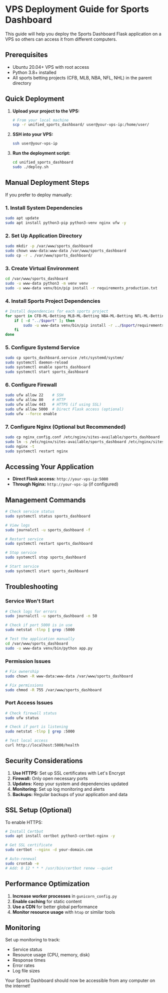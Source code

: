 # VPS Deployment Guide for Sports Dashboard

This guide will help you deploy the Sports Dashboard Flask application on a VPS so others can access it from different computers.

## Prerequisites

- Ubuntu 20.04+ VPS with root access
- Python 3.8+ installed
- All sports betting projects (CFB, MLB, NBA, NFL, NHL) in the parent directory

## Quick Deployment

1. **Upload your project to the VPS:**
   ```bash
   # From your local machine
   scp -r unified_sports_dashboard/ user@your-vps-ip:/home/user/
   ```

2. **SSH into your VPS:**
   ```bash
   ssh user@your-vps-ip
   ```

3. **Run the deployment script:**
   ```bash
   cd unified_sports_dashboard
   sudo ./deploy.sh
   ```

## Manual Deployment Steps

If you prefer to deploy manually:

### 1. Install System Dependencies
```bash
sudo apt update
sudo apt install python3-pip python3-venv nginx ufw -y
```

### 2. Set Up Application Directory
```bash
sudo mkdir -p /var/www/sports_dashboard
sudo chown www-data:www-data /var/www/sports_dashboard
sudo cp -r . /var/www/sports_dashboard/
```

### 3. Create Virtual Environment
```bash
cd /var/www/sports_dashboard
sudo -u www-data python3 -m venv venv
sudo -u www-data venv/bin/pip install -r requirements_production.txt
```

### 4. Install Sports Project Dependencies
```bash
# Install dependencies for each sports project
for sport in CFB-ML-Betting MLB-ML-Betting NBA-ML-Betting NFL-ML-Betting NHL-ML-Betting; do
    if [ -d "../$sport" ]; then
        sudo -u www-data venv/bin/pip install -r ../$sport/requirements.txt
    fi
done
```

### 5. Configure Systemd Service
```bash
sudo cp sports_dashboard.service /etc/systemd/system/
sudo systemctl daemon-reload
sudo systemctl enable sports_dashboard
sudo systemctl start sports_dashboard
```

### 6. Configure Firewall
```bash
sudo ufw allow 22    # SSH
sudo ufw allow 80    # HTTP
sudo ufw allow 443   # HTTPS (if using SSL)
sudo ufw allow 5000  # Direct Flask access (optional)
sudo ufw --force enable
```

### 7. Configure Nginx (Optional but Recommended)
```bash
sudo cp nginx_config.conf /etc/nginx/sites-available/sports_dashboard
sudo ln -s /etc/nginx/sites-available/sports_dashboard /etc/nginx/sites-enabled/
sudo nginx -t
sudo systemctl restart nginx
```

## Accessing Your Application

- **Direct Flask access:** `http://your-vps-ip:5000`
- **Through Nginx:** `http://your-vps-ip` (if configured)

## Management Commands

```bash
# Check service status
sudo systemctl status sports_dashboard

# View logs
sudo journalctl -u sports_dashboard -f

# Restart service
sudo systemctl restart sports_dashboard

# Stop service
sudo systemctl stop sports_dashboard

# Start service
sudo systemctl start sports_dashboard
```

## Troubleshooting

### Service Won't Start
```bash
# Check logs for errors
sudo journalctl -u sports_dashboard -n 50

# Check if port 5000 is in use
sudo netstat -tlnp | grep :5000

# Test the application manually
cd /var/www/sports_dashboard
sudo -u www-data venv/bin/python app.py
```

### Permission Issues
```bash
# Fix ownership
sudo chown -R www-data:www-data /var/www/sports_dashboard

# Fix permissions
sudo chmod -R 755 /var/www/sports_dashboard
```

### Port Access Issues
```bash
# Check firewall status
sudo ufw status

# Check if port is listening
sudo netstat -tlnp | grep :5000

# Test local access
curl http://localhost:5000/health
```

## Security Considerations

1. **Use HTTPS:** Set up SSL certificates with Let's Encrypt
2. **Firewall:** Only open necessary ports
3. **Updates:** Keep your system and dependencies updated
4. **Monitoring:** Set up log monitoring and alerts
5. **Backups:** Regular backups of your application and data

## SSL Setup (Optional)

To enable HTTPS:

```bash
# Install Certbot
sudo apt install certbot python3-certbot-nginx -y

# Get SSL certificate
sudo certbot --nginx -d your-domain.com

# Auto-renewal
sudo crontab -e
# Add: 0 12 * * * /usr/bin/certbot renew --quiet
```

## Performance Optimization

1. **Increase worker processes** in `gunicorn_config.py`
2. **Enable caching** for static content
3. **Use a CDN** for better global performance
4. **Monitor resource usage** with `htop` or similar tools

## Monitoring

Set up monitoring to track:
- Service status
- Resource usage (CPU, memory, disk)
- Response times
- Error rates
- Log file sizes

Your Sports Dashboard should now be accessible from any computer on the internet!
